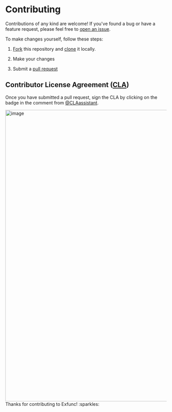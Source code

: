 # Contributing

Contributions of any kind are welcome! If you've found a bug or have a feature request, please feel free to [open an issue](/issues). 

<!-- We will try and respond to your issue or pull request within a week. -->

To make changes yourself, follow these steps:

1. [Fork](https://help.github.com/articles/fork-a-repo/) this repository and [clone](https://help.github.com/articles/cloning-a-repository/) it locally.
<!-- 1. TODO add install step(s), e.g. "Run `npm install`" -->
<!-- 1. TODO add build step(s), e.g. "Build the library using `npm run build`" -->
2. Make your changes
<!-- 1. TODO add test step(s), e.g. "Test your changes with `npm test`" -->
3. Submit a [pull request](https://help.github.com/articles/creating-a-pull-request-from-a-fork/)

## Contributor License Agreement ([CLA](https://en.wikipedia.org/wiki/Contributor_License_Agreement))

Once you have submitted a pull request, sign the CLA by clicking on the badge in the comment from [@CLAassistant](https://github.com/CLAassistant).

<img width="910" alt="image" src="https://user-images.githubusercontent.com/62121649/198740836-70aeb322-5755-49fc-af55-93c8e8a39058.png">

<br />
Thanks for contributing to Exfunc! :sparkles:
